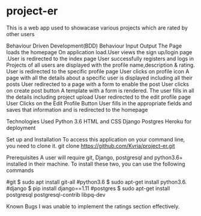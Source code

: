 # project-er
This is a web app used to showacase various projects which are rated by other users

Behaviour Driven Development(BDD)
Behaviour Input Output
The Page loads the homepage On application load.User views the sign up/login page .User is redirected to the index page User successfully registers and logs in Projects of all users are displayed with the profile name,description & rating. User is redirected to the specific profile page User clicks on profile icon A page with all the details about a specific user is displayed including all their posts User redirected to a page with a form to enable the post User clicks on create post button A template with a form is rendered. The user fills in all the details including project upload User redirected to the edit profile page User Clicks on the Edit Profile Button User fills in the appropriate fields and saves that information and is redirected to the homepage

Technologies Used
Python 3.6 HTML and CSS Django Postgres Heroku for deployment

Set up and Installation
To access this application on your command line, you need to clone it. git clone https://github.com/Kvria/project-er.git

Prerequisites
A user will require git, Django, postgresql and python3.6+ installed in their machine. To install these two, you can use the following commands

#git $ sudo apt install git-all #python3.6 $ sudo apt-get install python3.6. #django $ pip install django==1.11 #postgres $ sudo apt-get install postgresql postgresql-contrib libpq-dev

Known Bugs
I was unable to implement the ratings section effectively.
